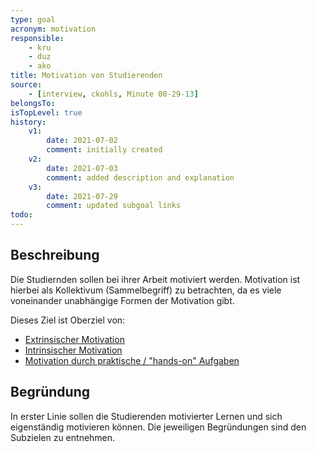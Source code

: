 ```yaml
---
type: goal
acronym: motivation
responsible: 
    - kru
    - duz
    - ako
title: Motivation von Studierenden
source:
    - [interview, ckohls, Minute 00-29-13]
belongsTo: 
isTopLevel: true
history:
    v1:
        date: 2021-07-02
        comment: initially created
    v2:
        date: 2021-07-03
        comment: added description and explanation
    v3:
        date: 2021-07-29
        comment: updated subgoal links
todo: 
---
```


## Beschreibung

Die Studiernden sollen bei ihrer Arbeit motiviert werden. Motivation ist hierbei als Kollektivum (Sammelbegriff) zu betrachten, da es viele voneinander unabhängige Formen der Motivation gibt.

Dieses Ziel ist Oberziel von:
- [Extrinsischer Motivation](https://divekit.github.io/divekit-roadmap/goals/motivationExtrinsisch.html)
- [Intrinsischer Motivation](https://divekit.github.io/divekit-roadmap/goals/motivationIntrinsisch.html)
- [Motivation durch praktische / "hands-on" Aufgaben](https://divekit.github.io/divekit-roadmap/goals/motivationCodingAnteil.html)

## Begründung

In erster Linie sollen die Studierenden motivierter Lernen und sich eigenständig motivieren können. Die jeweiligen Begründungen sind den Subzielen zu entnehmen.
